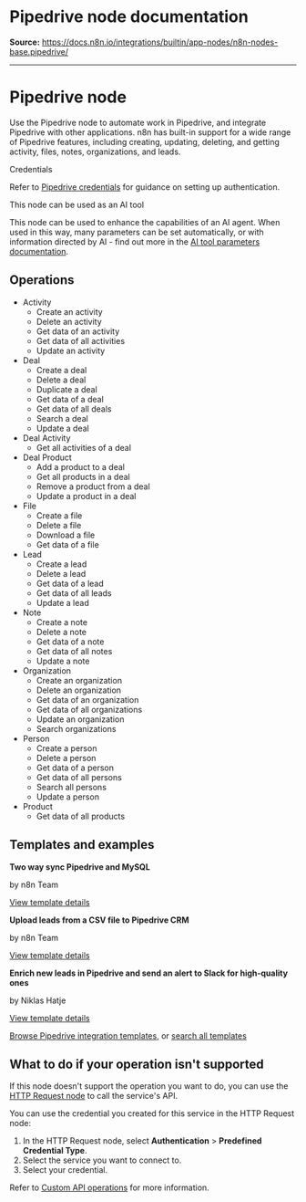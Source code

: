 # Pipedrive node documentation

**Source:** https://docs.n8n.io/integrations/builtin/app-nodes/n8n-nodes-base.pipedrive/

---

# Pipedrive node

Use the Pipedrive node to automate work in Pipedrive, and integrate Pipedrive with other applications. n8n has built-in support for a wide range of Pipedrive features, including creating, updating, deleting, and getting activity, files, notes, organizations, and leads.

Credentials

Refer to [Pipedrive credentials](../../credentials/pipedrive/) for guidance on setting up authentication.

This node can be used as an AI tool

This node can be used to enhance the capabilities of an AI agent. When used in this way, many parameters can be set automatically, or with information directed by AI - find out more in the [AI tool parameters documentation](../../../../advanced-ai/examples/using-the-fromai-function/).

## Operations

- Activity
  - Create an activity
  - Delete an activity
  - Get data of an activity
  - Get data of all activities
  - Update an activity
- Deal
  - Create a deal
  - Delete a deal
  - Duplicate a deal
  - Get data of a deal
  - Get data of all deals
  - Search a deal
  - Update a deal
- Deal Activity
  - Get all activities of a deal
- Deal Product
  - Add a product to a deal
  - Get all products in a deal
  - Remove a product from a deal
  - Update a product in a deal
- File
  - Create a file
  - Delete a file
  - Download a file
  - Get data of a file
- Lead
  - Create a lead
  - Delete a lead
  - Get data of a lead
  - Get data of all leads
  - Update a lead
- Note
  - Create a note
  - Delete a note
  - Get data of a note
  - Get data of all notes
  - Update a note
- Organization
  - Create an organization
  - Delete an organization
  - Get data of an organization
  - Get data of all organizations
  - Update an organization
  - Search organizations
- Person
  - Create a person
  - Delete a person
  - Get data of a person
  - Get data of all persons
  - Search all persons
  - Update a person
- Product
  - Get data of all products

## Templates and examples

**Two way sync Pipedrive and MySQL**

by n8n Team

[View template details](https://n8n.io/workflows/1822-two-way-sync-pipedrive-and-mysql/)

**Upload leads from a CSV file to Pipedrive CRM**

by n8n Team

[View template details](https://n8n.io/workflows/1787-upload-leads-from-a-csv-file-to-pipedrive-crm/)

**Enrich new leads in Pipedrive and send an alert to Slack for high-quality ones**

by Niklas Hatje

[View template details](https://n8n.io/workflows/2135-enrich-new-leads-in-pipedrive-and-send-an-alert-to-slack-for-high-quality-ones/)

[Browse Pipedrive integration templates](https://n8n.io/integrations/pipedrive/), or [search all templates](https://n8n.io/workflows/)

## What to do if your operation isn't supported

If this node doesn't support the operation you want to do, you can use the [HTTP Request node](../../core-nodes/n8n-nodes-base.httprequest/) to call the service's API.

You can use the credential you created for this service in the HTTP Request node:

1. In the HTTP Request node, select **Authentication** > **Predefined Credential Type**.
2. Select the service you want to connect to.
3. Select your credential.

Refer to [Custom API operations](../../../custom-operations/) for more information.
